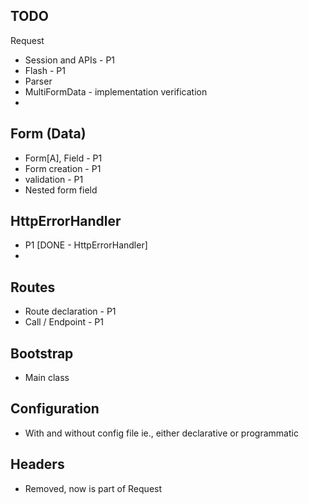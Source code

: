 TODO 
---
Request
+ Session and APIs - P1
+ Flash - P1
+ Parser
+ MultiFormData - implementation verification
+ 

Form (Data)
---
+ Form[A], Field - P1
+ Form creation - P1
+ validation - P1 
+ Nested form field

HttpErrorHandler
---
+ P1 [DONE - HttpErrorHandler]
+ 
Routes
---
+ Route declaration - P1
+ Call / Endpoint - P1


Bootstrap
---
+ Main class

Configuration
---
+ With and without config file ie., either declarative or programmatic


Headers
---
+ Removed, now is part of Request